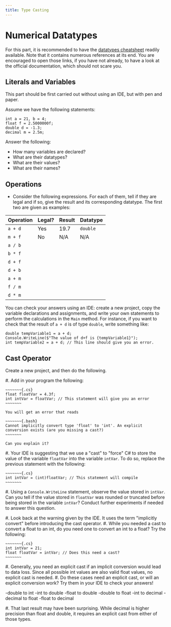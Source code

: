 ```yaml
---
title: Type Casting
---
```


# Numerical Datatypes

For this part, it is recommended to have the [datatypes cheatsheet](../../datatypes_in_csharp.html) readily available.
Note that it contains numerous references at its end.
You are encouraged to open those links, if you have not already, to have a look at the official documentation, which should not scare you.

## Literals and Variables

This part should be first carried out without using an IDE, but with pen and paper.

Assume we have the following statements:

~~~~~~~{.cs}
int a = 21, b = 4;
float f = 2.5000000f;
double d = -1.3;
decimal m = 2.5m;
~~~~~~~
 
Answer the following: 

- How many variables are declared?
- What are their datatypes?
- What are their values?
- What are their names?


## Operations


- Consider the following expressions. For each of them, tell if they are legal and if so, give the result and its corresponding datatype.  The first two are given as examples:


Operation | Legal? | Result | Datatype
--- | --- | --- | ---
`a + d` | Yes | $19.7$ | `double`
`m + f` | No | N/A | N/A |
`a / b` |   |  |  |
`b * f` |   |  |  |
`d + f` |   |  |  |
`d + b` |   |  |  |
`a + m` |   |  |  |
`f / m` |   |  |  |
`d * m` |   |  |  |

    
You can check your answers using an IDE: create a new project, copy the variable declarations and assignments, and  write your own statements to perform the calculations in the `Main` method.
For instance, if you want to check that the result of `a + d` is of type `double`, write something like:

~~~~~~~{.cs}
double tempVariable1 = a + d;
Console.WriteLine($"The value of d+f is {tempVariable1}");
int tempVariable2 = a + d; // This line should give you an error.
~~~~~~~

<!-- 
There has to be a better way!
https://stackoverflow.com/questions/11634079/how-can-i-get-the-data-type-of-a-variable-in-c
Check the actual type!
-->

## Cast Operator

Create a new project, and then do the following.

#. Add in your program the following:

    ~~~~~~~{.cs}
    float floatVar = 4.3f;
    int intVar = floatVar; // This statement will give you an error
    ~~~~~~~

    You will get an error that reads

    ~~~~~~~{.bash}
    Cannot implicitly convert type 'float' to 'int'. An explicit conversion exists (are you missing a cast?)
    ~~~~~~~

    Can you explain it?

#. Your IDE is suggesting that we use a "cast" to "force" C# to store the value of the variable `floatVar` into the variable `intVar`.
To do so, replace the previous statement with the following:

    ~~~~~~~{.cs}
    int intVar = (int)floatVar; // This statement will compile
    ~~~~~~~

#. Using a `Console.WriteLine` statement, observe the value stored in `intVar`.
Can you tell if the value stored in `floatVar` was rounded or truncated before being stored in the variable `intVar`?
Conduct further experiments if needed to answer this question.

#. Look back at the warning given by the IDE.  It uses the term "implicitly convert" before introducing the cast operator.
#. While you needed a cast to convert a float to an int, do you need one to convert an int to a float?  Try the following:

    ~~~~~~~{.cs}
    int intVar = 21;
    float floatVar = intVar; // Does this need a cast?
    ~~~~~~~

#. Generally, you need an explicit cast if an implicit conversion would lead to data loss.  Since all possible int values are also valid float values, no explicit cast is needed.
#. Do these cases need an explicit cast, or will an explicit conversion work?  Try them in your IDE to check your answers!

-double to int
-int to double
-float to double
-double to float
-int to decimal
-decimal to float
-float to decimal

#. That last result may have been surprising.  While decimal is higher precision than float and double, it requires an explicit cast from either of those types.
